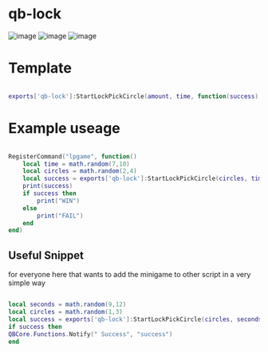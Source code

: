 # qb-lock


![image](https://github.com/yungmexx/Qb-Lock-number-redesign/assets/113365369/85608f72-3787-43e5-8cc5-ebd95e93466d)
![image](https://github.com/yungmexx/Qb-Lock-number-redesign/assets/113365369/1c959892-5cd9-4854-8edc-391c50f42d34)
![image](https://github.com/yungmexx/Qb-Lock-number-redesign/assets/113365369/6fbef68a-9893-4ca4-bb2f-6eb40c23d6df)




# Template
```lua

exports['qb-lock']:StartLockPickCircle(amount, time, function(success)

```
# Example useage
```lua

RegisterCommand("lpgame", function()
	local time = math.random(7,10)
	local circles = math.random(2,4)
	local success = exports['qb-lock']:StartLockPickCircle(circles, time, success)
	print(success)
	if success then
		print("WIN")
	else
		print("FAIL")
	end
end)

```


## Useful Snippet
for everyone here that wants to add the minigame to other script in a very simple way

```lua

local seconds = math.random(9,12)
local circles = math.random(1,3)
local success = exports['qb-lock']:StartLockPickCircle(circles, seconds, success)
if success then
QBCore.Functions.Notify(" Success", "success")
end
```
